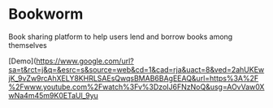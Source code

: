 # Bookworm
Book sharing platform to help users lend and borrow books among themselves

[Demo](https://www.google.com/url?sa=t&rct=j&q=&esrc=s&source=web&cd=1&cad=rja&uact=8&ved=2ahUKEwjK_9vZw9rcAhXELY8KHRLSAEsQwqsBMAB6BAgEEAQ&url=https%3A%2F%2Fwww.youtube.com%2Fwatch%3Fv%3DzoIJ6FNzNoQ&usg=AOvVaw0XwNa4m45m9K0ETaUl_9yu
